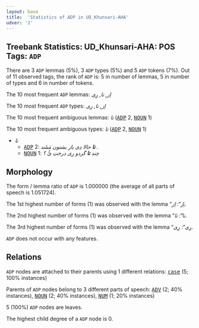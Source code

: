 ```yaml
---
layout: base
title:  'Statistics of ADP in UD_Khunsari-AHA'
udver: '2'
---
```


## Treebank Statistics: UD_Khunsari-AHA: POS Tags: `ADP`

There are 3 `ADP` lemmas (5%), 3 `ADP` types (5%) and 5 `ADP` tokens (7%).
Out of 11 observed tags, the rank of `ADP` is: 5 in number of lemmas, 5 in number of types and 6 in number of tokens.

The 10 most frequent `ADP` lemmas: <em>اِز, تا, رِی</em>

The 10 most frequent `ADP` types:  <em>اِز, تا, رِی</em>

The 10 most frequent ambiguous lemmas: <em>تا</em> (<tt><a href="kfm_aha-pos-ADP.html">ADP</a></tt> 2, <tt><a href="kfm_aha-pos-NOUN.html">NOUN</a></tt> 1)

The 10 most frequent ambiguous types:  <em>تا</em> (<tt><a href="kfm_aha-pos-ADP.html">ADP</a></tt> 2, <tt><a href="kfm_aha-pos-NOUN.html">NOUN</a></tt> 1)


* <em>تا</em>
  * <tt><a href="kfm_aha-pos-ADP.html">ADP</a></tt> 2: <em><b>تا</b> حالا دِی بار بشتون مَشَد .</em>
  * <tt><a href="kfm_aha-pos-NOUN.html">NOUN</a></tt> 1: <em>چند <b>تا</b> گردو رِی درختِ ئُ ؟</em>

## Morphology

The form / lemma ratio of `ADP` is 1.000000 (the average of all parts of speech is 1.051724).

The 1st highest number of forms (1) was observed with the lemma “اِز”: <em>اِز</em>.

The 2nd highest number of forms (1) was observed with the lemma “تا”: <em>تا</em>.

The 3rd highest number of forms (1) was observed with the lemma “رِی”: <em>رِی</em>.

`ADP` does not occur with any features.


## Relations

`ADP` nodes are attached to their parents using 1 different relations: <tt><a href="kfm_aha-dep-case.html">case</a></tt> (5; 100% instances)

Parents of `ADP` nodes belong to 3 different parts of speech: <tt><a href="kfm_aha-pos-ADV.html">ADV</a></tt> (2; 40% instances), <tt><a href="kfm_aha-pos-NOUN.html">NOUN</a></tt> (2; 40% instances), <tt><a href="kfm_aha-pos-NUM.html">NUM</a></tt> (1; 20% instances)

5 (100%) `ADP` nodes are leaves.

The highest child degree of a `ADP` node is 0.

